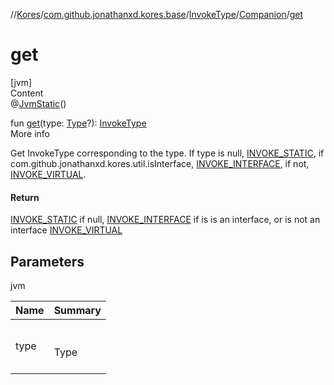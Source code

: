 //[Kores](../../../index.md)/[com.github.jonathanxd.kores.base](../../index.md)/[InvokeType](../index.md)/[Companion](index.md)/[get](get.md)



# get  
[jvm]  
Content  
@[JvmStatic](https://kotlinlang.org/api/latest/jvm/stdlib/kotlin.jvm/-jvm-static/index.html)()  
  
fun [get](get.md)(type: [Type](https://docs.oracle.com/javase/8/docs/api/java/lang/reflect/Type.html)?): [InvokeType](../index.md)  
More info  


Get InvokeType corresponding to the type. If type is null, [INVOKE_STATIC](../-i-n-v-o-k-e_-s-t-a-t-i-c/index.md), if com.github.jonathanxd.kores.util.isInterface, [INVOKE_INTERFACE](../-i-n-v-o-k-e_-i-n-t-e-r-f-a-c-e/index.md), if not, [INVOKE_VIRTUAL](../-i-n-v-o-k-e_-v-i-r-t-u-a-l/index.md).



#### Return  


[INVOKE_STATIC](../-i-n-v-o-k-e_-s-t-a-t-i-c/index.md) if null, [INVOKE_INTERFACE](../-i-n-v-o-k-e_-i-n-t-e-r-f-a-c-e/index.md) if is is an interface, or is not an interface [INVOKE_VIRTUAL](../-i-n-v-o-k-e_-v-i-r-t-u-a-l/index.md)



## Parameters  
  
jvm  
  
|  Name|  Summary| 
|---|---|
| <a name="com.github.jonathanxd.kores.base/InvokeType.Companion/get/#java.lang.reflect.Type?/PointingToDeclaration/"></a>type| <a name="com.github.jonathanxd.kores.base/InvokeType.Companion/get/#java.lang.reflect.Type?/PointingToDeclaration/"></a><br><br>Type<br><br>
  
  



